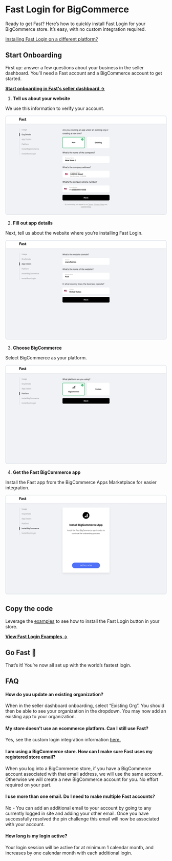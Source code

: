 # Fast Login for BigCommerce
Ready to get Fast? Here’s how to quickly install Fast Login for your BigCommerce store. It’s easy, with no custom integration required.

[Installing Fast Login on a different platform?](/developer-portal/fast-login-install)

## Start Onboarding
First up: answer a few questions about your business in the seller dashboard. You’ll need a Fast account and a BigCommerce account to get started.

[**Start onboarding in Fast's seller dashboard →**](http://fast.co/business)

1. **Tell us about your website**

We use this information to verify your account.

![Tell us about your website](images/fast-login/FastStep1.png)

2. **Fill out app details**

Next, tell us about the website where you’re installing Fast Login.

![Fill out app details](images/fast-login/FastStep2.png)

3. **Choose BigCommerce**

Select BigCommerce as your platform.

![Choose BigCommerce](images/fast-login/FastStep3.png)

4. **Get the Fast BigCommerce app**

Install the Fast app from the BigCommerce Apps Marketplace for easier integration.

![Get the Fast BigCommerce app](images/fast-login/FastStep4.png)

## Copy the code
Leverage the [examples](/developer-portal/fast-login-install-examples) to see how to install the Fast Login button in your store.

[**View Fast Login Examples  →**](/developer-portal/fast-login-install-examples)

## Go Fast 🚀
That’s it! You’re now all set up with the world’s fastest login.

## FAQ

#### How do you update an existing organization?
When in the seller dashboard onboarding, select “Existing Org”. You should then be able to see your organization in the dropdown. You may now add an existing app to your organization.

#### My store doesn’t use an ecommerce platform. Can I still use Fast?
Yes, see the custom login integration information [here.](/developer-portal/fast-login-install)

#### I am using a BigCommerce store. How can I make sure Fast uses my registered store email?
When you log into a BigCommerce store, if you have a BigCommerce account associated with that email address, we will use the same account. Otherwise we will create a new BigCommerce account for you. No effort required on your part.

#### I use more than one email. Do I need to make multiple Fast accounts?
No - You can add an additional email to your account by going to any currently logged in site and adding your other email. Once you have successfully resolved the pin challenge this email will now be associated with your account.

#### How long is my login active?
Your login session will be active for at minimum 1 calendar month, and increases by one calendar month with each additional login.